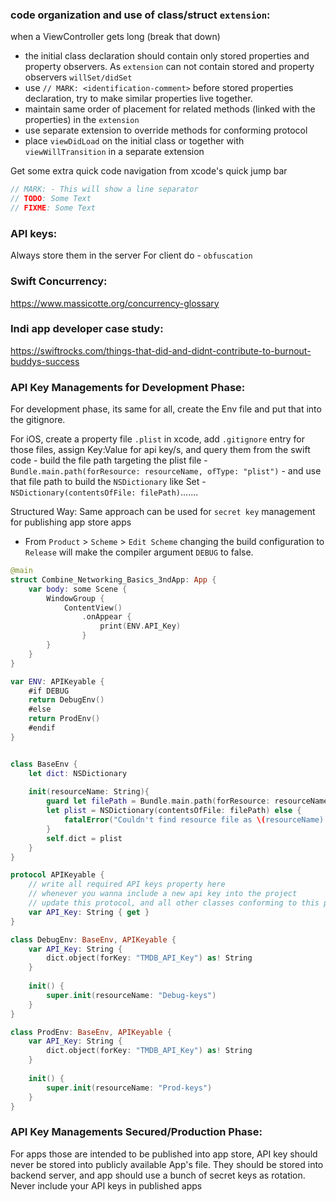 ### code organization and use of class/struct `extension`:
when a ViewController gets long (break that down)
- the initial class declaration should contain only stored properties and property observers. As `extension` can not contain stored and property observers `willSet/didSet`
- use `// MARK: <identification-comment>` before stored properties declaration, try to make similar properties live together.
- maintain same order of placement for related methods (linked with the properties) in the `extension`
- use separate extension to override methods for conforming protocol
- place `viewDidLoad` on the initial class or together with `viewWillTransition` in a separate extension

Get some extra quick code navigation from xcode's quick jump bar
```swift
// MARK: - This will show a line separator 
// TODO: Some Text
// FIXME: Some Text
```

### API keys:
Always store them in the server
For client do - `obfuscation`

### Swift Concurrency:
https://www.massicotte.org/concurrency-glossary

### Indi app developer case study:
https://swiftrocks.com/things-that-did-and-didnt-contribute-to-burnout-buddys-success

### API Key Managements for Development Phase:
For development phase, its same for all, create the Env file and put that into the gitignore.

For iOS, create a property file `.plist` in xcode, add `.gitignore` entry for those files, assign Key:Value for api key/s, and query them from the swift code
    - build the file path targeting the plist file
        - `Bundle.main.path(forResource: resourceName, ofType: "plist")`
    - and use that file path to build the `NSDictionary` like Set<String>
        - `NSDictionary(contentsOfFile: filePath)`.......


Structured Way: Same approach can be used for `secret key` management for publishing app store apps
* From `Product` > `Scheme` > `Edit Scheme` changing the build configuration to `Release` will make the compiler argument `DEBUG` to false.

```swift
@main
struct Combine_Networking_Basics_3ndApp: App {
    var body: some Scene {
        WindowGroup {
            ContentView()
                .onAppear {
                    print(ENV.API_Key)
                }
        }
    }
}

var ENV: APIKeyable {
    #if DEBUG
    return DebugEnv()
    #else
    return ProdEnv()
    #endif
}


class BaseEnv {
    let dict: NSDictionary
    
    init(resourceName: String){
        guard let filePath = Bundle.main.path(forResource: resourceName, ofType: "plist"),
        let plist = NSDictionary(contentsOfFile: filePath) else {
            fatalError("Couldn't find resource file as \(resourceName).plist")
        }
        self.dict = plist
    }
}

protocol APIKeyable {
    // write all required API keys property here
    // whenever you wanna include a new api key into the project 
    // update this protocol, and all other classes conforming to this protocol will throw error, so filling the requirements will be much easier
    var API_Key: String { get }
}

class DebugEnv: BaseEnv, APIKeyable {
    var API_Key: String {
        dict.object(forKey: "TMDB_API_Key") as! String
    }
    
    init() {
        super.init(resourceName: "Debug-keys")
    }
}

class ProdEnv: BaseEnv, APIKeyable {
    var API_Key: String {
        dict.object(forKey: "TMDB_API_Key") as! String
    }
    
    init() {
        super.init(resourceName: "Prod-keys")
    }
}
```


### API Key Managements Secured/Production Phase:
For apps those are intended to be published into app store, API key should never be stored into publicly available App's file. They should be stored into backend server, and app should use a bunch of secret keys as rotation. Never include your API keys in published apps